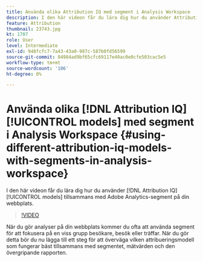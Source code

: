 ```yaml
---
title: Använda olika Attribution IQ med segment i Analysis Workspace
description: I den här videon får du lära dig hur du använder Attribution IQ-modeller tillsammans med Adobe Analytics-segment på din webbplats.
feature: Attribution
thumbnail: 23743.jpg
kt: 1707
role: User
level: Intermediate
exl-id: 948fcfc7-7a43-43a0-987c-587b0fd56599
source-git-commit: 84984ad9bf65cfc69117e40ac0e0cfe503cac5e5
workflow-type: tm+mt
source-wordcount: '106'
ht-degree: 0%

---
```


# Använda olika [!DNL Attribution IQ] [!UICONTROL models] med segment i Analysis Workspace {#using-different-attribution-iq-models-with-segments-in-analysis-workspace}

I den här videon får du lära dig hur du använder [!DNL Attribution IQ] [!UICONTROL models] tillsammans med Adobe Analytics-segment på din webbplats.

>[!VIDEO](https://video.tv.adobe.com/v/23743/?quality=12&learn=on)

När du gör analyser på din webbplats kommer du ofta att använda segment för att fokusera på en viss grupp besökare, besök eller träffar. När du gör detta bör du nu lägga till ett steg för att överväga vilken attribueringsmodell som fungerar bäst tillsammans med segmentet, mätvärden och den övergripande rapporten.
